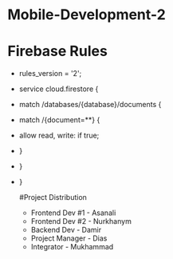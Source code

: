# Mobile-Development-2

# Firebase Rules
 - rules_version = '2';

 - service cloud.firestore {
 -  match /databases/{database}/documents {
 -    match /{document=**} {
 -  allow read, write: if true;
 -   }
 -  }
 - }

   #Project Distribution
   - Frontend Dev #1 - Asanali
   - Frontend Dev #2 - Nurkhanym
   - Backend Dev - Damir
   - Project Manager - Dias
   - Integrator - Mukhammad
